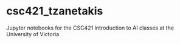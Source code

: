 # csc421_tzanetakis
Jupyter notebooks for the CSC421 Introduction to AI classes at the University of Victoria 
